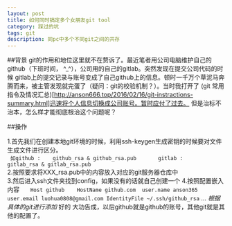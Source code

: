 ```yaml
---
layout: post
title: 如何同时搞定多个女朋友git tool
category: 踩过的坑
tags: git
description: 同pc中多个不同git之间的共存
---
```

##背景
  git的作用和地位这里就不在赘诉了。最近笔者用公司电脑维护自己的github（下班时间， ^_^），公司用的自己的gitlab。突然发现在提交公司代码的时候
gitlab上的提交记录与账号变成了自己github上的信息。顿时一千万个草泥马奔腾而来，被主管发现就完蛋了（疑问：git的校验机制？）。当时我打开了
(git 常用指令及情况汇总)[http://anson666.top/2016/02/16/git-instractions-summary.html]迅速将个人信息切换成公司账号。暂时应付了过去。
但是治标不治本，怎么样才能彻底根治这个问题呢？

##操作

1.首先我们在创建本地git环境的时候，利用ssh-keygen生成密钥的时候要对文件生成文件进行区分。   
    ```
    如github :   
        github_rsa & github_rsa.pub      
     gitlab :   
        gitlab_rsa & gitlab_rsa.pub```    
2.按照要求将XXX_rsa.pub中的内容放入对应的git服务器仓库中        
3.然后进入ssh文件夹找到config，如果没有的话就自己创建一个
4.按照配置嵌入内容
    ```  
    Host github   
    HostName github.com 
    user.name anson365
    user.email luohua0808@gmail.com
    IdentityFile ~/.ssh/github_rsa```
    ...
   *根据具体的git进行添加*
好的 大功告成，以后github就是github的账号，其他git就是其他的配置了。

